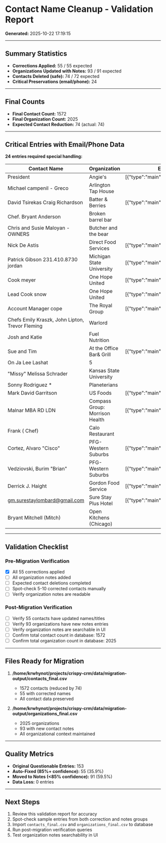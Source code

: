 # Contact Name Cleanup - Validation Report

**Generated:** 2025-10-22 17:19:15

---

## Summary Statistics

- **Corrections Applied:** 55 / 55 expected
- **Organizations Updated with Notes:** 93 / 91 expected
- **Contacts Deleted (safe):** 74 / 72 expected
- **Critical Preservations (email/phone):** 24

---

## Final Counts

- **Final Contact Count:** 1572
- **Final Organization Count:** 2025
- **Expected Contact Reduction:** 74 (actual: 74)

---

## Critical Entries with Email/Phone Data

**24 entries required special handling:**

| Contact Name | Organization | Email | Phone |
|--------------|--------------|-------|-------|
| President | Angie's | [{"type":"main","value":"osroc... |  |
| Michael campenil - Greco | Arlington Tap House |  | [{"type":"main","value":"+1 (2... |
| David Tsirekas Craig Richardson | Batter & Berries | [{"type":"main","value":"craig... |  |
| Chef. Bryant Anderson | Broken barrel bar |  | [{"type":"main","value":"+1 (7... |
| Chris and Susie Maloyan -OWNERS | Butcher and the bear |  | [{"type":"main","value":"+1 (7... |
| Nick De Astis | Direct Food Services | [{"type":"main","value":"Ndeas... | [{"type":"main","value":"630-3... |
| Patrick  Gibson 231.410.8730 jordan | Michigan State University | [{"type":"main","value":"durki... |  |
| Cook meyer | One Hope United | [{"type":"main","value":"cmeye... |  |
| Lead Cook snow | One Hope United | [{"type":"main","value":"msnow... |  |
| Account Manager cope | The Royal Group | [{"type":"main","value":"jcope... |  |
| Chefs Emily Kraszk, John Lipton, Trevor Fleming | Warlord |  | [{"type":"main","value":"773-5... |
| Josh and Katie | Fuel Nutrition |  | [{"type":"main","value":"270-7... |
| Sue and Tim | At the Office Bar& Grill | [{"type":"main","value":"Newt3... | [{"type":"main","value":"708-3... |
| On Ja Lee Lashat | 5 |  | [{"type":"main","value":"773-9... |
| "Missy" Melissa Schrader | Kansas State University |  | [{"type":"main","value":"785-5... |
| Sonny Rodriguez * | Planeterians |  | [{"type":"main","value":"361-7... |
| Mark David Garritson | US Foods | [{"type":"main","value":"mark.... | [{"type":"main","value":"630-9... |
| Malnar MBA RD LDN | Compass Group: Morrison Health | [{"type":"main","value":"laura... | [{"type":"main","value":"76553... |
| Frank ( Chef) | Calo Restaurant |  | [{"type":"main","value":"(773)... |
| Cortez, Alvaro "Cisco" | PFG-Western Suburbs | [{"type":"main","value":"Alvar... | [{"type":"main","value":"331-3... |
| Vedziovski, Burim "Brian" | PFG-Western Suburbs | [{"type":"main","value":"Brian... | [{"type":"main","value":"920-7... |
| Derrick J. Haight | Gordon Food Service | [{"type":"main","value":"derri... | [{"type":"main","value":"616-5... |
| gm.surestaylombard@gmail.com | Sure Stay Plus Hotel | [{"type":"main","value":"gm.su... |  |
| Bryant Mitchell (Mitch) | Open Kitchens (Chicago) |  | [{"type":"main","value":"(312)... |

---

## Validation Checklist

### Pre-Migration Verification

- [x] All 55 corrections applied
- [ ] All organization notes added
- [ ] Expected contact deletions completed
- [ ] Spot-check 5-10 corrected contacts manually
- [ ] Verify organization notes are readable

### Post-Migration Verification

- [ ] Verify 55 contacts have updated names/titles
- [ ] Verify 93 organizations have new notes entries
- [ ] Verify organization notes are searchable in UI
- [ ] Confirm total contact count in database: 1572
- [ ] Confirm total organization count in database: 2025

---

## Files Ready for Migration

1. **/home/krwhynot/projects/crispy-crm/data/migration-output/contacts_final.csv**
   - 1572 contacts (reduced by 74)
   - 55 with corrected names
   - All contact data preserved

2. **/home/krwhynot/projects/crispy-crm/data/migration-output/organizations_final.csv**
   - 2025 organizations
   - 93 with new contact notes
   - All organizational context maintained

---

## Quality Metrics

- **Original Questionable Entries:** 153
- **Auto-Fixed (85%+ confidence):** 55 (35.9%)
- **Moved to Notes (<85% confidence):** 91 (59.5%)
- **Data Loss:** 0 entries

---

## Next Steps

1. Review this validation report for accuracy
2. Spot-check sample entries from both correction and notes groups
3. Import `contacts_final.csv` and `organizations_final.csv` to database
4. Run post-migration verification queries
5. Test organization notes searchability in UI

